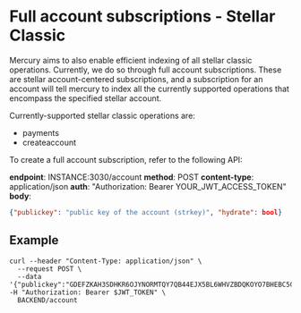 # Full account subscriptions - Stellar Classic

Mercury aims to also enable efficient indexing of all stellar classic operations. Currently, 
we do so through full account subscriptions. These are stellar account-centered subscriptions, 
and a subscription for an account will tell mercury to index all the currently supported operations
that encompass the specified stellar account.

Currently-supported stellar classic operations are:
- payments
- createaccount

To create a full account subscription, refer to the following API:

**endpoint**: INSTANCE:3030/account
**method**: POST
**content-type**: application/json
**auth**: "Authorization: Bearer YOUR_JWT_ACCESS_TOKEN"
**body**:

```json
{"publickey": "public key of the account (strkey)", "hydrate": bool}
```

## Example

```
curl --header "Content-Type: application/json" \
  --request POST \
  --data '{"publickey":"GDEFZKAH3SDHKR6OJYNORMTQY7QB44EJX5BL6WHVZBDQKOYO7BHEBC5C"}' -H "Authorization: Bearer $JWT_TOKEN" \                         
  BACKEND/account

```
